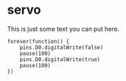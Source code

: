 # servo

This is just some text you can put here.

```sim
forever(function() {
    pins.D0.digitalWrite(false)
    pause(100)
    pins.D0.digitalWrite(true)
    pause(100)    
})
```

